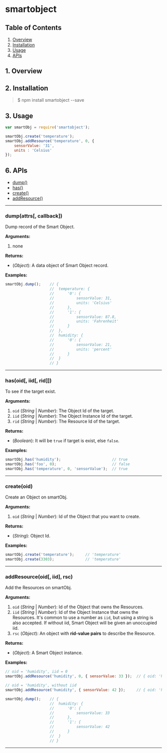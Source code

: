 smartobject
========================

## Table of Contents

1. [Overview](#Overview)  
2. [Installation](#Installation)  
3. [Usage](#Usage)  
4. [APIs](#APIs)  


<a name="Overview"></a>
## 1. Overview


<a name="Installation"></a>
## 2. Installation

> $ npm install smartobject --save

<a name="Usage"></a>
## 3. Usage

```js
var smartObj = require('smartobject');

smartObj.create('temperature');
smartObj.addResource('temperature', 0, {
    sensorValue: '31', 
    units : 'Celsius'
});
```

<a name="APIs"></a>
## 6. APIs

* [dump()](#API_dump)
* [has()](#API_has)
* [create()](#API_create)
* [addResource()](#API_addResource)

*************************************************
<a name="API_dump"></a>
### dump(attrs[, callback])
Dump record of the Smart Object.

**Arguments:**  

1. none

**Returns:**  

* (_Object_): A data object of Smart Object record.

**Examples:** 

```js
smartObj.dump();    // {
                    //  temperature: {
                    //      '0': {
                    //          sensorValue: 31,
                    //          units: 'Celsius'
                    //      },
                    //      '1': {
                    //          sensorValue: 87.8,
                    //          units: 'Fahrenheit'
                    //      }
                    //  },
                    //  humidity: {
                    //      '0': {
                    //          sensorValue: 21,
                    //          units: 'percent'
                    //      }
                    //  }
                    // }
```

*************************************************
<a name="API_has"></a>
### has(oid[, iid[, rid]])
To see if the target exist.

**Arguments:**  

1. `oid` (_String_ | _Number_): The Object Id of the target.  
2. `iid` (_String_ | _Number_): The Object Instance Id of the target.  
3. `rid` (_String_ | _Number_): The Resource Id of the target.   

**Returns:**  

* (_Boolean_): It will be `true` if target is exist, else `false`.

**Examples:** 

```js
smartObj.has('humidity');                       // true
smartObj.has('foo', 0);                         // false
smartObj.has('temperature', 0, 'sensorValue');  // true
```

*************************************************
<a name="API_create"></a>
### create(oid)
Create an Object on smartObj.  

**Arguments:**  

1. `oid` (_String_ | _Number_): Id of the Object that you want to create.

**Returns:**  

* (_String_): Object Id.

**Examples:** 

```js
smartObj.create('temperature');     // 'temperature'
smartObj.create(3303);              // 'temperature'
```

*************************************************
<a name="API_addResource"></a>
### addResource(oid[, iid], rsc)
Add the Resources on smartObj.  

**Arguments:**  

1. `oid` (_String_ | _Number_): Id of the Object that owns the Resources.  
2. `iid` (_String_ | _Number_): Id of the Object Instance that owns the Resources. It's common to use a number as `iid`, but using a string is also accepted. If without iid, Smart Object will be given an unoccupied iid.
3. `rsc` (_Object_): An object with **rid-value pairs** to describe the Resource.  

**Returns:**  

* (_Object_): A Smart Object instance.

**Examples:** 

```js
// oid = 'humidity', iid = 0
smartObj.addResource('humidity', 0, { sensorValue: 33 });  // { oid: 'humidity', iid: 0, rid: 'sensorValue' }

// oid = 'humidity', without iid
smartObj.addResource('humidity', { sensorValue: 42 });     // { oid: 'humidity', iid: 1, rid: 'sensorValue' }

smartObj.dump();    // {
                    //  humidity: {
                    //      '0': {
                    //          sensorValue: 33
                    //      },
                    //      '1': {
                    //          sensorValue: 42
                    //      }
                    //  }
                    // }
```

*************************************************
